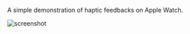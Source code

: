 A simple demonstration of haptic feedbacks on Apple Watch.

![screenshot](https://ws3.sinaimg.cn/large/006tNbRwly1fgienps595j307k09g0t2.jpg)